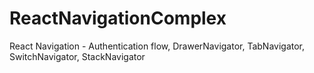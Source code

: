 # ReactNavigationComplex
React Navigation - Authentication flow, DrawerNavigator, TabNavigator, SwitchNavigator, StackNavigator
